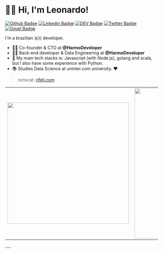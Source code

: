 # :man_technologist: Hi, I'm Leonardo!

[![Github Badge](https://img.shields.io/badge/-Github-000?style=flat-square&logo=Github&logoColor=white&link=https://github.com/leonardorifeli)](https://github.com/leonardorifeli)
[![Linkedin Badge](https://img.shields.io/badge/-LinkedIn-blue?style=flat-square&logo=Linkedin&logoColor=white&link=https://www.linkedin.com/in/leonardorifeli/)](https://www.linkedin.com/in/leonardorifeli/)
[![DEV Badge](https://img.shields.io/badge/-DEV.to-000?style=flat-square&logo=dev.to&logoColor=white&link=https://dev.to/leonardorifeli)](https://dev.to/leonardorifeli)
[![Twitter Badge](https://img.shields.io/badge/-Twitter-1ca0f1?style=flat-square&labelColor=1ca0f1&logo=twitter&logoColor=white&link=https://twitter.com/leonardorifeli)](https://twitter.com/leonardorifeli)
[![Gmail Badge](https://img.shields.io/badge/-Gmail-c14438?style=flat-square&logo=Gmail&logoColor=white&link=mailto:leonardorifeli@gmail.com)](mailto:leonardorifeli@gmail.com)

I'm a brazilian 🇧🇷 developer.

- :office_worker: Co-founder & CTO at **@HarmoDeveloper**
- :office_worker: Back-end developer & Data Engineering at **@HarmoDeveloper**
- :blue_heart: My main tech stacks is: Javascript (with Node.js), golang and scala, but I also have some experience with Python.
- :books: Studies Data Science at uninter.com university. :heart:

> :octocat: [rifeli.com](https://rifeli.com)


<center>
  <table>
    <tr>
        <td><img width="400px" align="left" src="https://github-readme-stats.vercel.app/api/top-langs/?username=leonardorifeli&show=scala&hide=ApacheConf,SCSS,html,TSQL,CSS&layout=compact&count_private=true&langs_count=50&bg_color=30,e96443,904e95&title_color=fff&text_color=fff" /></td>
        <td><img width="495px" align="left" src="https://github-readme-stats.vercel.app/api?username=leonardorifeli&count_private=tru&show_icons=true&bg_color=30,e96443,904e95&title_color=fff&text_color=fff" />
      </td>
    </tr>   
  </table>
</center>
---
